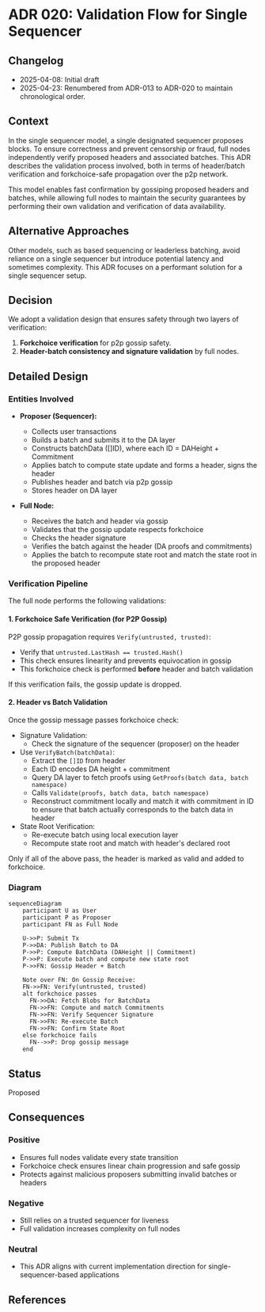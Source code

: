 # ADR 020: Validation Flow for Single Sequencer

## Changelog

- 2025-04-08: Initial draft
- 2025-04-23: Renumbered from ADR-013 to ADR-020 to maintain chronological order.

## Context

In the single sequencer model, a single designated sequencer proposes blocks. To ensure correctness and prevent censorship or fraud, full nodes independently verify proposed headers and associated batches. This ADR describes the validation process involved, both in terms of header/batch verification and forkchoice-safe propagation over the p2p network.

This model enables fast confirmation by gossiping proposed headers and batches, while allowing full nodes to maintain the security guarantees by performing their own validation and verification of data availability.

## Alternative Approaches

Other models, such as based sequencing or leaderless batching, avoid reliance on a single sequencer but introduce potential latency and sometimes complexity. This ADR focuses on a performant solution for a single sequencer setup.

## Decision

We adopt a validation design that ensures safety through two layers of verification:

1. **Forkchoice verification** for p2p gossip safety.
2. **Header-batch consistency and signature validation** by full nodes.

## Detailed Design

### Entities Involved

- **Proposer (Sequencer):**
  - Collects user transactions
  - Builds a batch and submits it to the DA layer
  - Constructs batchData ([]ID), where each ID = DAHeight + Commitment
  - Applies batch to compute state update and forms a header, signs the header
  - Publishes header and batch via p2p gossip
  - Stores header on DA layer

- **Full Node:**
  - Receives the batch and header via gossip
  - Validates that the gossip update respects forkchoice
  - Checks the header signature
  - Verifies the batch against the header (DA proofs and commitments)
  - Applies the batch to recompute state root and match the state root in the proposed header

### Verification Pipeline

The full node performs the following validations:

#### 1. Forkchoice Safe Verification (for P2P Gossip)

P2P gossip propagation requires `Verify(untrusted, trusted)`:

- Verify that `untrusted.LastHash == trusted.Hash()`
- This check ensures linearity and prevents equivocation in gossip
- This forkchoice check is performed **before** header and batch validation

If this verification fails, the gossip update is dropped.

#### 2. Header vs Batch Validation

Once the gossip message passes forkchoice check:

- Signature Validation:
  - Check the signature of the sequencer (proposer) on the header
- Use `VerifyBatch(batchData)`:
  - Extract the `[]ID` from header
  - Each ID encodes DA height + commitment
  - Query DA layer to fetch proofs using `GetProofs(batch data, batch namespace)`
  - Calls `Validate(proofs, batch data, batch namespace)`
  - Reconstruct commitment locally and match it with commitment in ID to ensure that batch actually corresponds to the batch data in header
- State Root Verification:
  - Re-execute batch using local execution layer
  - Recompute state root and match with header's declared root

Only if all of the above pass, the header is marked as valid and added to forkchoice.

### Diagram

```mermaid
sequenceDiagram
    participant U as User
    participant P as Proposer
    participant FN as Full Node

    U->>P: Submit Tx
    P->>DA: Publish Batch to DA
    P->>P: Compute BatchData (DAHeight || Commitment)
    P->>P: Execute batch and compute new state root
    P->>FN: Gossip Header + Batch

    Note over FN: On Gossip Receive:
    FN->>FN: Verify(untrusted, trusted)
    alt forkchoice passes
      FN->>DA: Fetch Blobs for BatchData
      FN->>FN: Compute and match Commitments
      FN->>FN: Verify Sequencer Signature
      FN->>FN: Re-execute Batch
      FN->>FN: Confirm State Root
    else forkchoice fails
      FN-->>P: Drop gossip message
    end
```

## Status

Proposed

## Consequences

### Positive

- Ensures full nodes validate every state transition
- Forkchoice check ensures linear chain progression and safe gossip
- Protects against malicious proposers submitting invalid batches or headers

### Negative

- Still relies on a trusted sequencer for liveness
- Full validation increases complexity on full nodes

### Neutral

- This ADR aligns with current implementation direction for single-sequencer-based applications

## References

